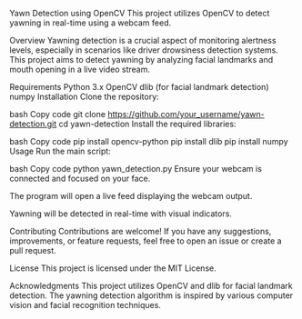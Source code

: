 Yawn Detection using OpenCV
This project utilizes OpenCV to detect yawning in real-time using a webcam feed.

Overview
Yawning detection is a crucial aspect of monitoring alertness levels, especially in scenarios like driver drowsiness detection systems. This project aims to detect yawning by analyzing facial landmarks and mouth opening in a live video stream.

Requirements
Python 3.x
OpenCV
dlib (for facial landmark detection)
numpy
Installation
Clone the repository:

bash
Copy code
git clone https://github.com/your_username/yawn-detection.git
cd yawn-detection
Install the required libraries:

bash
Copy code
pip install opencv-python
pip install dlib
pip install numpy
Usage
Run the main script:

bash
Copy code
python yawn_detection.py
Ensure your webcam is connected and focused on your face.

The program will open a live feed displaying the webcam output.

Yawning will be detected in real-time with visual indicators.

Contributing
Contributions are welcome! If you have any suggestions, improvements, or feature requests, feel free to open an issue or create a pull request.

License
This project is licensed under the MIT License.

Acknowledgments
This project utilizes OpenCV and dlib for facial landmark detection.
The yawning detection algorithm is inspired by various computer vision and facial recognition techniques.
